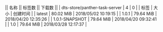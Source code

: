 || 名称 || 标签数 || 下载数 ||
| dts-store/panther-task-server | 4 | 0 | 
| 标签 | 大小 | 创建时间 |
| latest | 80.02 MiB | 2018/05/02 10:19:15 | 
| 1.0.1 | 79.64 MiB | 2018/04/20 12:35:26 | 
| 1.0.1-SNAPSHOT | 79.64 MiB | 2018/04/20 09:32:41 | 
| 1.0 | 79.64 MiB | 2018/03/28 12:17:37 | 
